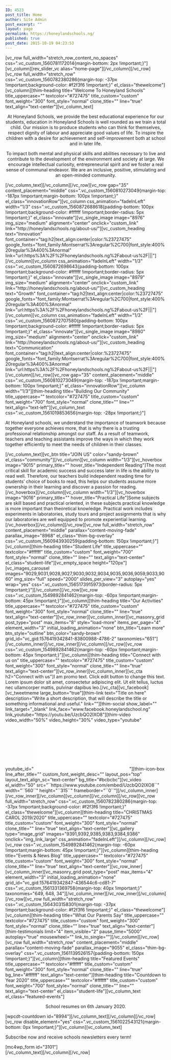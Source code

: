 ```yaml
---
ID: 4523
post_title: Home
author: Site Admin
post_excerpt: ""
layout: page
permalink: https://honeylandschools.ng/
published: true
post_date: 2015-10-19 04:23:53
---
```

[vc_row full_width="stretch_row_content_no_spaces" css=".vc_custom_1560781172014{margin-bottom: 2px !important;}"][vc_column][rev_slider_vc alias="home-page"][/vc_column][/vc_row][vc_row full_width="stretch_row" css=".vc_custom_1560782380286{margin-top: -37px !important;background-color: #f2f3f6 !important;}" el_class="thewelcome"][vc_column][thim-heading title="Welcome To Honeyland Schools" title_uppercase="" textcolor="#727475" title_custom="custom" font_weight="300" font_style="normal" clone_title="" line="true" text_align="text-center"][vc_column_text]
<p style="text-align: center;">At Honeyland Schools, we provide the best educational experience for our students, education in Honeyland Schools is well rounded as we train a total child. Our mission is to produce students who can think for themselves, respect dignity of labour and appreciate good values of life. To inspire the children with a desire for achievement and self-improvement both at school and in later life.</p>
<p style="text-align: center;">To impact both mental and physical skills and abilities necessary to live and contribute to the development of the environment and society at large. We encourage intellectual curiosity, entrepreneurial spirit and we foster a real sense of communal endeavor. We are an inclusive, positive, stimulating and an open-minded community.</p>
[/vc_column_text][/vc_column][/vc_row][vc_row gap="35" content_placement="middle" css=".vc_custom_1560810273049{margin-top: -187px !important;margin-bottom: 100px !important;}" el_class="innovationRow"][vc_column css_animation="fadeInLeft" width="1/3" css=".vc_custom_1560872688618{padding-bottom: 100px !important;background-color: #ffffff !important;border-radius: 5px !important;}" el_class="innovate"][vc_single_image image="8976" img_size="medium" alignment="center" onclick="custom_link" link="http://honeylandschools.ng/about-us/"][vc_custom_heading text="Innovation" font_container="tag:h2|text_align:center|color:%23727475" google_fonts="font_family:Montserrat%3Aregular%2C700|font_style:400%20regular%3A400%3Anormal" link="url:https%3A%2F%2Fhoneylandschools.ng%2Fabout-us%2F|||"][/vc_column][vc_column css_animation="fadeInLeft" width="1/3" css=".vc_custom_1560872698643{padding-bottom: 100px !important;background-color: #ffffff !important;border-radius: 5px !important;}" el_class="innovate"][vc_single_image image="8979" img_size="medium" alignment="center" onclick="custom_link" link="http://honeylandschools.ng/about-us/"][vc_custom_heading text="Growth" font_container="tag:h2|text_align:center|color:%23727475" google_fonts="font_family:Montserrat%3Aregular%2C700|font_style:400%20regular%3A400%3Anormal" link="url:https%3A%2F%2Fhoneylandschools.ng%2Fabout-us%2F|||"][/vc_column][vc_column css_animation="fadeInLeft" width="1/3" css=".vc_custom_1560872707580{padding-bottom: 100px !important;background-color: #ffffff !important;border-radius: 5px !important;}" el_class="innovate"][vc_single_image image="8980" img_size="medium" alignment="center" onclick="custom_link" link="http://honeylandschools.ng/about-us/"][vc_custom_heading text="Communication" font_container="tag:h2|text_align:center|color:%23727475" google_fonts="font_family:Montserrat%3Aregular%2C700|font_style:400%20regular%3A400%3Anormal" link="url:https%3A%2F%2Fhoneylandschools.ng%2Fabout-us%2F|||"][/vc_column][/vc_row][vc_row gap="35" content_placement="middle" css=".vc_custom_1560810273049{margin-top: -187px !important;margin-bottom: 100px !important;}" el_class="innovationRow"][vc_column width="1/3"][thim-heading title="Building Our Community" title_uppercase="" textcolor="#727475" title_custom="custom" font_weight="700" font_style="normal" clone_title="" line="" text_align="text-left"][vc_column_text css=".vc_custom_1561019853656{margin-top: -28px !important;}"]
<p style="text-align: left;">At Honeyland schools, we understand the importance of teamwork because together everyone achieves more, that is why there is a trusting professional relationship amongst our staff. As a result of teamwork, teachers and teaching assistants improve the ways in which they work together efficiently to meet the needs of children in their classes.</p>
[/vc_column_text][vc_btn title="JOIN US" color="sandy-brown" el_class="community"][/vc_column][vc_column width="1/3"][vc_hoverbox image="9015" primary_title="" hover_title="Independent Reading"]The most critical skill for academic success and success later in life is the ability to read well. Therefore, our teachers build independent reading time for students’ choice of books to read, this helps our students assume more ownership in their learning and discover a passion for reading.[/vc_hoverbox][/vc_column][vc_column width="1/3"][vc_hoverbox image="9016" primary_title="" hover_title="Practical Life"]Some subjects are skill based and practical oriented, in these subjects practical knowledge is more important than theoretical knowledge. Practical work includes experiments in laboratories, study tours and project assignments that is why our laboratories are well equipped to promote experiential learning.[/vc_hoverbox][/vc_column][/vc_row][vc_row full_width="stretch_row" content_placement="middle" parallax="content-moving-fade" parallax_image="8968" el_class="thim-bg-overlay" css=".vc_custom_1560943930259{padding-bottom: 150px !important;}"][vc_column][thim-heading title="Student Life" title_uppercase="" textcolor="#ffffff" title_custom="custom" font_weight="700" font_style="normal" clone_title="" line="" text_align="text-center" el_class="student-life"][vc_empty_space height="120px"][vc_images_carousel images="9029,9031,9028,9027,9030,9032,9034,9035,9036,9059,9033,9060" img_size="full" speed="2000" slides_per_view="3" autoplay="yes" wrap="yes" css=".vc_custom_1565173915973{border-radius: 5px !important;}"][/vc_column][/vc_row][vc_row css=".vc_custom_1549892841462{margin-top: -60px !important;margin-bottom: 45px !important;}"][vc_column][thim-heading title="Our Activities" title_uppercase="" textcolor="#727475" title_custom="custom" font_weight="300" font_style="normal" clone_title="" line="true" text_align="text-center"][vc_row_inner][vc_column_inner][vc_masonry_grid post_type="post" max_items="8" style="load-more" items_per_page="4" element_width="3" initial_loading_animation="none" btn_title="Learn more" btn_style="outline" btn_color="sandy-brown" grid_id="vc_gid:1576419342841-83800988-4786-2" taxonomies="651"][/vc_column_inner][/vc_row_inner][/vc_column][/vc_row][vc_row css=".vc_custom_1549892841462{margin-top: -60px !important;margin-bottom: 45px !important;}"][vc_column][thim-heading title="Connect with us on" title_uppercase="" textcolor="#727475" title_custom="custom" font_weight="300" font_style="normal" clone_title="" line="true" text_align="text-center"][vc_row_inner][vc_column_inner][vc_cta h2="Connect with us"]I am promo text. Click edit button to change this text. Lorem ipsum dolor sit amet, consectetur adipiscing elit. Ut elit tellus, luctus nec ullamcorper mattis, pulvinar dapibus leo.[/vc_cta][vc_facebook][vc_tweetmeme large_button="true"][thim-link text="Title on here" description="Write a short description, that will describe the title or something informational and useful." link=""][thim-social show_label="" link_target="_blank" link_face="www.facebook.honeylandschool.ng" link_youtube="https://youtu.be/UzcbQO2IXO8"][thim-video video_width="50%" video_height="30%" video_type="youtube" youtube_id="<iframe src="&#96;&#96;https://www.youtube.com/embed/UzcbQO2IXO8&#96;&#96;" width="&#96;&#96;560&#96;&#96;" height="&#96;&#96;315&#96;&#96;" frameborder="&#96;&#96;0&#96;&#96;" allowfullscreen="allowfullscreen"></iframe>"][thim-icon-box line_after_title="" custom_font_weight_desc="" layout_pos="top" layout_text_align_sc="text-center" bg_title="#bcbcbc"][vc_video el_width="50" src="``https://www.youtube.com/embed/UzcbQO2IXO8``" width="``560``" height="``315``" frameborder="``0``"][/vc_column_inner][/vc_row_inner][/vc_column][vc_column][/vc_column][/vc_row][vc_row full_width="stretch_row" css=".vc_custom_1560782380286{margin-top: -37px !important;background-color: #f2f3f6 !important;}" el_class="thewelcome"][vc_column][thim-heading title="CHRISTMAS CAROL 2019/2020" title_uppercase="" textcolor="#727475" title_custom="custom" font_weight="300" font_style="normal" clone_title="" line="true" text_align="text-center"][vc_gallery type="image_grid" images="9391,9392,9385,9383,9384,9386" onclick="img_link_large" css_animation="fadeInLeft"][/vc_column][/vc_row][vc_row css=".vc_custom_1549892841462{margin-top: -60px !important;margin-bottom: 45px !important;}"][vc_column][thim-heading title="Events &amp; News Blog" title_uppercase="" textcolor="#727475" title_custom="custom" font_weight="300" font_style="normal" clone_title="" line="true" text_align="text-center"][vc_row_inner][vc_column_inner][vc_masonry_grid post_type="post" max_items="4" element_width="3" initial_loading_animation="none" grid_id="vc_gid:1576419342847-436544c6-cd81-7" css=".vc_custom_1561331369758{margin-top: 40px !important;}" taxonomies="649, 648, 34"][/vc_column_inner][/vc_row_inner][/vc_column][/vc_row][vc_row full_width="stretch_row" css=".vc_custom_1564303158301{margin-top: -37px !important;background-color: #f2f3f6 !important;}" el_class="thewelcome"][vc_column][thim-heading title="What Our Parents Say" title_uppercase="" textcolor="#727475" title_custom="custom" font_weight="300" font_style="normal" clone_title="" line="true" text_align="text-center"][thim-testimonials limit="4" item_visible="2" pause_time="5000" autoplay="true" mousewheel="" link_to_single=""][/vc_column][/vc_row][vc_row full_width="stretch_row" content_placement="middle" parallax="content-moving-fade" parallax_image="9055" el_class="thim-bg-overlay" css=".vc_custom_1561139526157{padding-bottom: 150px !important;}"][vc_column][thim-heading title="Featured Events" title_uppercase="" textcolor="#ffffff" title_custom="custom" font_weight="300" font_style="normal" clone_title="" line="true" bg_line="#ffffff" text_align="text-center"][thim-heading title="Countdown to Year 2020" title_uppercase="" textcolor="#ffffff" title_custom="custom" font_weight="700" font_style="normal" clone_title="" line="" text_align="text-center" el_class="student-life"][vc_column_text el_class="featured-events"]
<p style="text-align: center;">School resumes on 6th January 2020.</p>
[wpcdt-countdown id="8994"][/vc_column_text][/vc_column][/vc_row][vc_row disable_element="yes" css=".vc_custom_1561022543121{margin-bottom: 0px !important;}"][vc_column][vc_column_text]
<div class="thim-newlleter-homepage">
<p class="description">Subscribe now and receive schools newsletters every term!</p>
[mc4wp_form id="3101"]

</div>
[/vc_column_text][/vc_column][/vc_row]